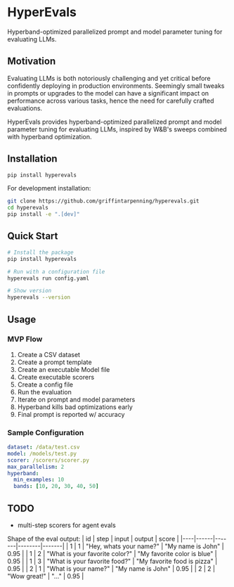 # HyperEvals

Hyperband-optimized parallelized prompt and model parameter tuning for evaluating LLMs.

## Motivation

Evaluating LLMs is both notoriously challenging and yet critical before confidently deploying in production environments. Seemingly small tweaks in prompts or upgrades to the model can have a significant impact on performance across various tasks, hence the need for carefully crafted evaluations. 

HyperEvals provides hyperband-optimized parallelized prompt and model parameter tuning for evaluating LLMs, inspired by W&B's sweeps combined with hyperband optimization.

## Installation

```bash
pip install hyperevals
```

For development installation:
```bash
git clone https://github.com/griffintarpenning/hyperevals.git
cd hyperevals
pip install -e ".[dev]"
```

## Quick Start

```bash
# Install the package
pip install hyperevals

# Run with a configuration file
hyperevals run config.yaml

# Show version
hyperevals --version
```

## Usage

### MVP Flow
1. Create a CSV dataset
2. Create a prompt template
3. Create an executable Model file
4. Create executable scorers 
5. Create a config file
6. Run the evaluation
7. Iterate on prompt and model parameters
8. Hyperband kills bad optimizations early
9. Final prompt is reported w/ accuracy

### Sample Configuration

```yaml
dataset: /data/test.csv
model: /models/test.py
scorer: /scorers/scorer.py
max_parallelism: 2  
hyperband:
  min_examples: 10
  bands: [10, 20, 30, 40, 50]
```

## TODO
- multi-step scorers for agent evals


Shape of the eval output:
| id | step | input | output | score |
|----|------|-------|--------|-------|
| 1  | 1    | "Hey, whats your name?" | "My name is John" | 0.95 |
| 1  | 2    | "What is your favorite color?" | "My favorite color is blue" | 0.95 |
| 1  | 3    | "What is your favorite food?" | "My favorite food is pizza" | 0.95 |
| 2  | 1    | "What is your name?" | "My name is John" | 0.95 |
| 2  | 2    | "Wow great!" | "..." | 0.95 |
